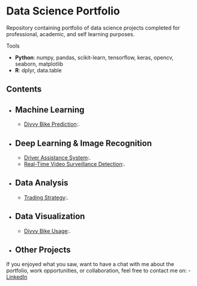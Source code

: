 # Data Science Portfolio
Repository containing portfolio of data science projects completed for professional, academic, and self learning purposes.

Tools
  - **Python**: numpy, pandas, scikit-learn, tensorflow, keras, opencv, seaborn, matplotlib
  - **R**: dplyr, data.table

## Contents
- ## Machine Learning
    - [Divvy Bike Prediction](https://github.com/ranpanguchicago/divvy_bike_prediction):.

- ## Deep Learning & Image Recognition
    - [Driver Assistance System](https://github.com/ranpanguchicago/driver_assistance_system):.
    - [Real-Time Video Surveillance Detection](https://github.com/ranpanguchicago/real_time_video_surveillance_detection):.

- ## Data Analysis
    - [Trading Strategy](https://github.com/ranpanguchicago/trading_strategy):.
    
- ## Data Visualization
    - [Divvy Bike Usage](https://github.com/ranpanguchicago/divvy_bike_usage):.
    
- ## Other Projects

If you enjoyed what you saw, want to have a chat with me about the portfolio, work opportunities, or collaboration, feel free to contact me on:
    - [LinkedIn](https://www.linkedin.com/in/pang)
